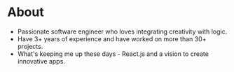 # About

- Passionate software engineer who loves integrating creativity with logic.
- Have 3+ years of experience and have worked on more than 30+ projects.
- What's keeping me up these days - React.js and a vision to create innovative apps.
